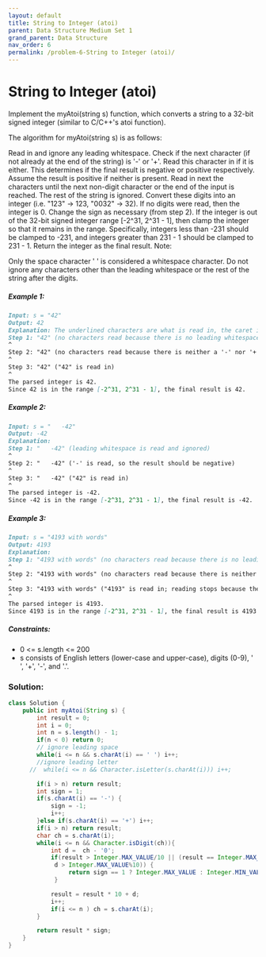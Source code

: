 ```yaml
---
layout: default
title: String to Integer (atoi)
parent: Data Structure Medium Set 1
grand_parent: Data Structure
nav_order: 6
permalink: /problem-6-String to Integer (atoi)/
---
```

# String to Integer (atoi)
Implement the myAtoi(string s) function, which converts a string to a 32-bit signed integer (similar to C/C++'s atoi function).

The algorithm for myAtoi(string s) is as follows:

Read in and ignore any leading whitespace.
Check if the next character (if not already at the end of the string) is '-' or '+'. Read this character in if it is either. This determines if the final result is negative or positive respectively. Assume the result is positive if neither is present.
Read in next the characters until the next non-digit character or the end of the input is reached. The rest of the string is ignored.
Convert these digits into an integer (i.e. "123" -> 123, "0032" -> 32). If no digits were read, then the integer is 0. Change the sign as necessary (from step 2).
If the integer is out of the 32-bit signed integer range [-2^31, 2^31 - 1], then clamp the integer so that it remains in the range. Specifically, integers less than -231 should be clamped to -231, and integers greater than 231 - 1 should be clamped to 231 - 1.
Return the integer as the final result.
Note:

Only the space character ' ' is considered a whitespace character.
Do not ignore any characters other than the leading whitespace or the rest of the string after the digits.

##### Example 1:
```markdown
Input: s = "42"
Output: 42
Explanation: The underlined characters are what is read in, the caret is the current reader position.
Step 1: "42" (no characters read because there is no leading whitespace)
^
Step 2: "42" (no characters read because there is neither a '-' nor '+')
^
Step 3: "42" ("42" is read in)
^
The parsed integer is 42.
Since 42 is in the range [-2^31, 2^31 - 1], the final result is 42.
```
##### Example 2:
```markdown
Input: s = "   -42"
Output: -42
Explanation:
Step 1: "   -42" (leading whitespace is read and ignored)
^
Step 2: "   -42" ('-' is read, so the result should be negative)
^
Step 3: "   -42" ("42" is read in)
^
The parsed integer is -42.
Since -42 is in the range [-2^31, 2^31 - 1], the final result is -42.
```
##### Example 3:
```markdown
Input: s = "4193 with words"
Output: 4193
Explanation:
Step 1: "4193 with words" (no characters read because there is no leading whitespace)
^
Step 2: "4193 with words" (no characters read because there is neither a '-' nor '+')
^
Step 3: "4193 with words" ("4193" is read in; reading stops because the next character is a non-digit)
^
The parsed integer is 4193.
Since 4193 is in the range [-2^31, 2^31 - 1], the final result is 4193.
```
##### Constraints:
* 0 <= s.length <= 200
* s consists of English letters (lower-case and upper-case), digits (0-9), ' ', '+', '-', and '.'.

### Solution:
```java
class Solution {
    public int myAtoi(String s) {
        int result = 0;
        int i = 0;
        int n = s.length() - 1;
        if(n < 0) return 0;
        // ignore leading space
        while(i <= n && s.charAt(i) == ' ') i++;
        //ignore leading letter
      //  while(i <= n && Character.isLetter(s.charAt(i))) i++;

        if(i > n) return result;
        int sign = 1;
        if(s.charAt(i) == '-') {
            sign = -1;
            i++;
        }else if(s.charAt(i) == '+') i++;
        if(i > n) return result;
        char ch = s.charAt(i);
        while(i <= n && Character.isDigit(ch)){
            int d =  ch - '0';
            if(result > Integer.MAX_VALUE/10 || (result == Integer.MAX_VALUE/10 &&
             d > Integer.MAX_VALUE%10)) {
                 return sign == 1 ? Integer.MAX_VALUE : Integer.MIN_VALUE;
             }

            result = result * 10 + d;
            i++;
            if(i <= n ) ch = s.charAt(i);
        }

        return result * sign;
    }
}
```
